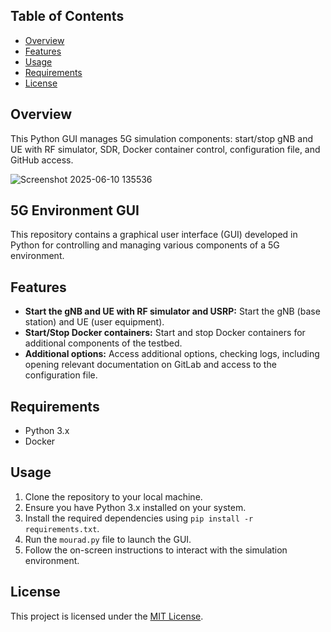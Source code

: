## Table of Contents

- [Overview](#overview)
- [Features](#Features)
- [Usage](#usage)
- [Requirements](#Requirements)
- [License](#license)

## Overview
This Python GUI manages 5G simulation components: start/stop gNB and UE with RF simulator, SDR, Docker container control, configuration file, and GitHub access.

![Screenshot 2025-06-10 135536](https://github.com/user-attachments/assets/eb5f5cb2-4c9d-4072-aed6-b2d4dd37d738)


## 5G Environment GUI

This repository contains a graphical user interface (GUI) developed in Python for controlling and managing various components of a 5G environment.

## Features

- **Start the gNB and UE with RF simulator and USRP:** Start the gNB (base station) and UE (user equipment).
- **Start/Stop Docker containers:** Start and stop Docker containers for additional components of the testbed.
- **Additional options:** Access additional options, checking logs, including opening relevant documentation on GitLab and access to the configuration file.

## Requirements

- Python 3.x
- Docker 

## Usage

1. Clone the repository to your local machine.
2. Ensure you have Python 3.x installed on your system.
3. Install the required dependencies using `pip install -r requirements.txt`.
4. Run the `mourad.py` file to launch the GUI.
5. Follow the on-screen instructions to interact with the simulation environment.

## License

This project is licensed under the [MIT License](LICENSE).
